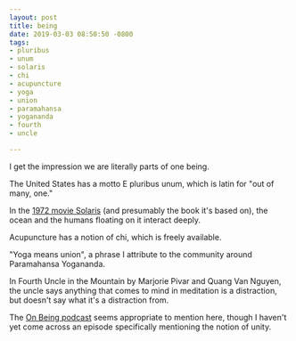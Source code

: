 ```yaml
---
layout: post
title: being
date: 2019-03-03 08:50:50 -0800
tags:
- pluribus
- unum
- solaris
- chi
- acupuncture
- yoga
- union
- paramahansa
- yogananda
- fourth
- uncle

---
```

I get the impression we are literally parts of one being.  
  
The United States has a motto E pluribus unum, which is latin for "out of many, one."  
  
In the [1972 movie Solaris](https://en.wikipedia.org/wiki/Solaris_(1972_film) "Wikipedia page for the 1972 Solaris movie") (and presumably the book it's based on), the ocean and the humans floating on it interact deeply.  
  
Acupuncture has a notion of chi, which is freely available.  
  
"Yoga means union", a phrase I attribute to the community around Paramahansa Yogananda.  
  
In Fourth Uncle in the Mountain by Marjorie Pivar and Quang Van Nguyen, the uncle says anything that comes to mind in meditation is a distraction, but doesn't say what it's a distraction from.

The [On Being podcast](https://onbeing.org/series/podcast/ "The On Being podcast web site") seems appropriate to mention here, though I haven't yet come across an episode specifically mentioning the notion of unity.